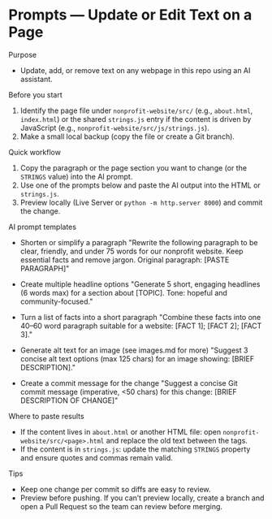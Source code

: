 # Prompts — Update or Edit Text on a Page

Purpose
- Update, add, or remove text on any webpage in this repo using an AI assistant.

Before you start
1. Identify the page file under `nonprofit-website/src/` (e.g., `about.html`, `index.html`) or the shared `strings.js` entry if the content is driven by JavaScript (e.g., `nonprofit-website/src/js/strings.js`).
2. Make a small local backup (copy the file or create a Git branch).

Quick workflow
1. Copy the paragraph or the page section you want to change (or the `STRINGS` value) into the AI prompt.
2. Use one of the prompts below and paste the AI output into the HTML or `strings.js`.
3. Preview locally (Live Server or `python -m http.server 8000`) and commit the change.

AI prompt templates
- Shorten or simplify a paragraph
  "Rewrite the following paragraph to be clear, friendly, and under 75 words for our nonprofit website. Keep essential facts and remove jargon. Original paragraph: [PASTE PARAGRAPH]"

- Create multiple headline options
  "Generate 5 short, engaging headlines (6 words max) for a section about [TOPIC]. Tone: hopeful and community-focused."

- Turn a list of facts into a short paragraph
  "Combine these facts into one 40–60 word paragraph suitable for a website: [FACT 1]; [FACT 2]; [FACT 3]."

- Generate alt text for an image (see images.md for more)
  "Suggest 3 concise alt text options (max 125 chars) for an image showing: [BRIEF DESCRIPTION]."

- Create a commit message for the change
  "Suggest a concise Git commit message (imperative, <50 chars) for this change: [BRIEF DESCRIPTION OF CHANGE]"

Where to paste results
- If the content lives in `about.html` or another HTML file: open `nonprofit-website/src/<page>.html` and replace the old text between the tags.
- If the content is in `strings.js`: update the matching `STRINGS` property and ensure quotes and commas remain valid.

Tips
- Keep one change per commit so diffs are easy to review.
- Preview before pushing. If you can’t preview locally, create a branch and open a Pull Request so the team can review before merging.